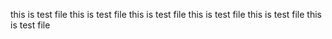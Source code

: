 this is test file
this is test file
this is test file
this is test file
this is test file
this is test file